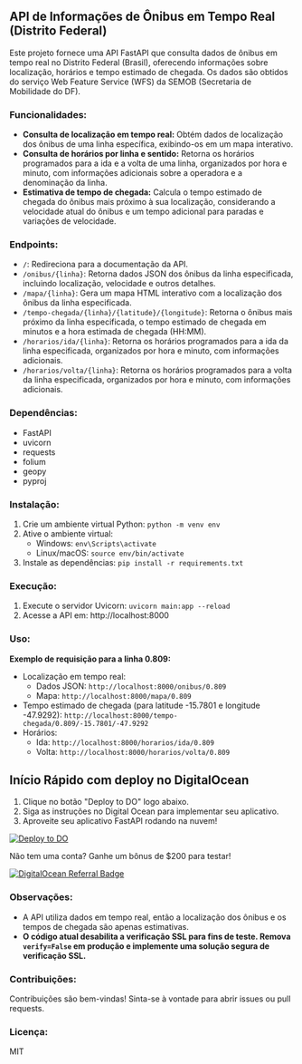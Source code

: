 ## API de Informações de Ônibus em Tempo Real (Distrito Federal)

Este projeto fornece uma API FastAPI que consulta dados de ônibus em tempo real no Distrito Federal (Brasil), oferecendo informações sobre localização, horários e tempo estimado de chegada. Os dados são obtidos do serviço Web Feature Service (WFS) da SEMOB (Secretaria de Mobilidade do DF).

### Funcionalidades:

* **Consulta de localização em tempo real:** Obtém dados de localização dos ônibus de uma linha específica, exibindo-os em um mapa interativo.
* **Consulta de horários por linha e sentido:**  Retorna os horários programados para a ida e a volta de uma linha, organizados por hora e minuto, com informações adicionais sobre a operadora e a denominação da linha.
* **Estimativa de tempo de chegada:** Calcula o tempo estimado de chegada do ônibus mais próximo à sua localização, considerando a velocidade atual do ônibus e um tempo adicional para paradas e variações de velocidade.

### Endpoints:

* `/`: Redireciona para a documentação da API.
* `/onibus/{linha}`: Retorna dados JSON dos ônibus da linha especificada, incluindo localização, velocidade e outros detalhes.
* `/mapa/{linha}`: Gera um mapa HTML interativo com a localização dos ônibus da linha especificada.
* `/tempo-chegada/{linha}/{latitude}/{longitude}`: Retorna o ônibus mais próximo da linha especificada, o tempo estimado de chegada em minutos e a hora estimada de chegada (HH:MM).
* `/horarios/ida/{linha}`: Retorna os horários programados para a ida da linha especificada, organizados por hora e minuto, com informações adicionais.
* `/horarios/volta/{linha}`: Retorna os horários programados para a volta da linha especificada, organizados por hora e minuto, com informações adicionais.

### Dependências:

* FastAPI
* uvicorn
* requests
* folium
* geopy
* pyproj

### Instalação:

1. Crie um ambiente virtual Python: `python -m venv env`
2. Ative o ambiente virtual: 
   - Windows: `env\Scripts\activate`
   - Linux/macOS: `source env/bin/activate`
3. Instale as dependências: `pip install -r requirements.txt`

### Execução:

1. Execute o servidor Uvicorn: `uvicorn main:app --reload`
2. Acesse a API em: http://localhost:8000

### Uso:

**Exemplo de requisição para a linha 0.809:**

* Localização em tempo real: 
    - Dados JSON: `http://localhost:8000/onibus/0.809`
    - Mapa: `http://localhost:8000/mapa/0.809`
* Tempo estimado de chegada (para latitude -15.7801 e longitude -47.9292): 
  `http://localhost:8000/tempo-chegada/0.809/-15.7801/-47.9292`
* Horários:
    - Ida: `http://localhost:8000/horarios/ida/0.809`
    - Volta: `http://localhost:8000/horarios/volta/0.809`


## Início Rápido com deploy no DigitalOcean

1. Clique no botão "Deploy to DO" logo abaixo.
2. Siga as instruções no Digital Ocean para implementar seu aplicativo.
3. Aproveite seu aplicativo FastAPI rodando na nuvem!

[![Deploy to DO](https://www.deploytodo.com/do-btn-blue.svg)](https://cloud.digitalocean.com/apps/new?repo=https://github.com/jailsonsb2/api_onibus_DF/tree/main)

Não tem uma conta? Ganhe um bônus de $200 para testar!

[![DigitalOcean Referral Badge](https://web-platforms.sfo2.cdn.digitaloceanspaces.com/WWW/Badge%203.svg)](https://www.digitalocean.com/?refcode=54a7273746ae&utm_campaign=Referral_Invite&utm_medium=Referral_Program&utm_source=badge)


### Observações:

* A API utiliza dados em tempo real, então a localização dos ônibus e os tempos de chegada são apenas estimativas.
* **O código atual desabilita a verificação SSL para fins de teste. Remova `verify=False` em produção e implemente uma solução segura de verificação SSL.**

### Contribuições:

Contribuições são bem-vindas! Sinta-se à vontade para abrir issues ou pull requests.

### Licença:

MIT
